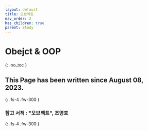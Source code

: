 ```yaml
---
layout: default
title: 오브젝트
nav_order: 2
has_children: true
parent: Study
---
```


# Obejct & OOP
{: .no_toc }

## This Page has been written since August 08, 2023.
{: .fs-4 .fw-300 }

### 참고 서적 : "오브젝트", 조영호

{: .fs-4 .fw-300 }
